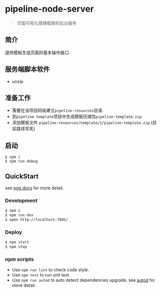 # pipeline-node-server
> 页面可视化搭建框架的后台服务

## 简介
提供模板生成页面的基本操作接口.

## 服务端脚本软件
* unzip

## 准备工作
* 需要在该项目同级建立`pipeline-resources`目录.
* 到`pipeline-template`项目中生成模板压缩包`pipeline-template.zip`.
* 添加模板文件 `pipeline-resources/template/1/pipeline-template.zip`.(目前路径写死)

## 启动
```
$ npm i
$ npm run debug
```

## QuickStart

<!-- add docs here for user -->

see [egg docs][egg] for more detail.

### Development

```bash
$ npm i
$ npm run dev
$ open http://localhost:7001/
```

### Deploy

```bash
$ npm start
$ npm stop
```

### npm scripts

- Use `npm run lint` to check code style.
- Use `npm test` to run unit test.
- Use `npm run autod` to auto detect dependencies upgrade, see [autod](https://www.npmjs.com/package/autod) for more detail.

[egg]: https://eggjs.org
